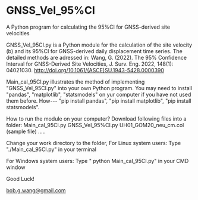 # GNSS_Vel_95%CI
A Python program for calculating the 95%CI for GNSS-derived site velocities

GNSS_Vel_95CI.py is a Python module for the calculation of the site velocity (b) and its 95%CI for GNSS-derived daily displacement time series.
The detailed methods are adressed in:
Wang, G. (2022). The 95% Confidence Interval for GNSS-Derived Site Velocities, J. Surv. Eng. 2022, 148(1): 04021030. 
http://doi.org/10.1061/(ASCE)SU.1943-5428.0000390

Main_cal_95CI.py illustrates the method of implementing "GNSS_Vel_95CI.py" into your own Python program.
You may need to install "pandas", "matplotlib", "statsmodels" on yur computer if you have not used them before.
How--- "pip install pandas", "pip install matplotlib", "pip install statsmodels".

How to run the module on your computer?
Download following files into a folder:
Main_cal_95CI.py
GNSS_Vel_95%CI.py
UH01_GOM20_neu_cm.col  (sample file)
.....

Change your work directory to the folder,
For Linux system users:
Type "./Main_cal_95CI.py" in your terminal

For Windows system users:
Type " python Main_cal_95CI.py" in your CMD window

Good Luck!

bob.g.wang@gmail.com
